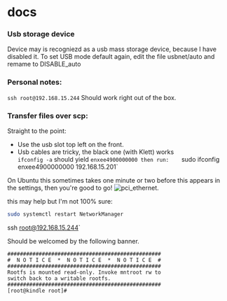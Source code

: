 # docs


### Usb storage device
Device may is recogniezd as a usb mass storage device, because I have disabled it.
To set USB mode default again, edit the file usbnet/auto and remame to DISABLE_auto


### Personal notes:
`ssh root@192.168.15.244`
Should work right out of the box.

### Transfer files over scp:
Straight to the point:
- Use the usb slot top left on the front.   
- Usb cables are tricky, the black one (with Klett) works   
`ifconfig -a` should yield `enxee4900000000
then run:   
`sudo ifconfig enxee4900000000 192.168.15.201`

On Ubuntu this sometimes takes one minute or two before this appears in the settings, then you're good to go! ![pci_ethernet](https://github.com/cyrillkuettel/docs/assets/36520284/e569948b-4f03-4cef-acf2-1225625decb4).

this may help but I'm not 100% sure:
```bash
sudo systemctl restart NetworkManager
```

 ssh root@192.168.15.244`
 
 Should be welcomed by the following banner.




```
#################################################
#  N O T I C E  *  N O T I C E  *  N O T I C E  # 
#################################################
Rootfs is mounted read-only. Invoke mntroot rw to
switch back to a writable rootfs.
#################################################
[root@kindle root]# 
```
